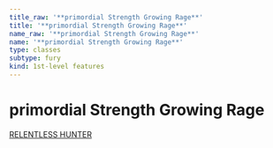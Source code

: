 ```yaml
---
title_raw: '**primordial Strength Growing Rage**'
title: '**primordial Strength Growing Rage**'
name_raw: '**primordial Strength Growing Rage**'
name: '**primordial Strength Growing Rage**'
type: classes
subtype: fury
kind: 1st-level features
---
```


# **primordial Strength Growing Rage**

[RELENTLESS HUNTER](./Relentless%20Hunter.md)
